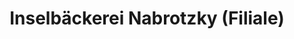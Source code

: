 ---
title: "Inselbäckerei Nabrotzky (Filiale)"
url: /borkum/inselbaeckerei-nabrotzky-filiale/
shop: Bäckerei
---